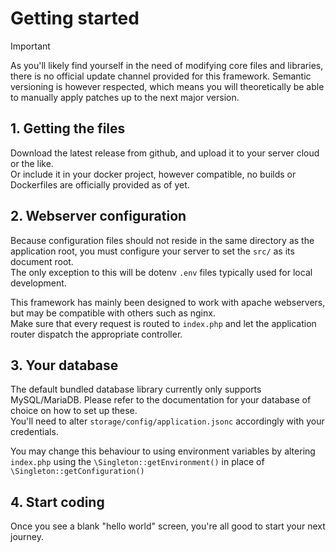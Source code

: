 # Getting started

> [!IMPORTANT]
> As you'll likely find yourself in the need of modifying core files and libraries, there is no official update channel provided for this framework.
> Semantic versioning is however respected, which means you will theoretically be able to manually apply patches up to the next major version.  

## 1. Getting the files
Download the latest release from github, and upload it to your server cloud or the like.  
Or include it in your docker project, however compatible, no builds or Dockerfiles are officially provided as of yet.  

## 2. Webserver configuration
Because configuration files should not reside in the same directory as the application root, you must configure your server to set the `src/` as its document root.  
The only exception to this will be dotenv `.env` files typically used for local development.  

This framework has mainly been designed to work with apache webservers, but may be compatible with others such as nginx.  
Make sure that every request is routed to `index.php` and let the application router dispatch the appropriate controller.  

## 3. Your database
The default bundled database library currently only supports MySQL/MariaDB.
Please refer to the documentation for your database of choice on how to set up these.  
You'll need to alter `storage/config/application.jsonc` accordingly with your credentials.  

You may change this behaviour to using environment variables by altering `index.php` using the `\Singleton::getEnvironment()` in place of `\Singleton::getConfiguration()`

## 4. Start coding
Once you see a blank "hello world" screen, you're all good to start your next journey.  